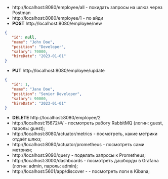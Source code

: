 
 * http://localhost:8080/employee/all - покидать запросы на шлюз через Postman
 * http://localhost:8080/employee/1 - по айди
 * **POST** http://localhost:8080/employee/new
 ``` json
{
    "id": null,
    "name": "John Doe",
    "position": "Developer",
    "salary": 70000,
    "hireDate": "2023-01-01"
}
 ```
 * **PUT** http://localhost:8080/employee/update
 ``` json
{
    "id": 1,
    "name": "Jane Doe",
    "position": "Senior Developer",
    "salary": 90000,
    "hireDate": "2023-01-01"
}
 ```
 * **DELETE** http://localhost:8080/employee/2
 * http://localhost:15672/#/ - посмотреть работу RabbitMQ (логин: guest, пароль: guest);
 * http://localhost:8080/actuator/metrics - посмотреть, какие метрики отдаёт шлюз;
 * http://localhost:8080/actuator/prometheus - посмотреть сами метрики;
 * http://localhost:9090/query - поделать запросы к Prometheus;
 * http://localhost:3000/dashboards - посмотреть дашборды в Grafana (логин: admin, пароль: admin);
 * http://localhost:5601/app/discover - - посмотреть логи в Kibana;
